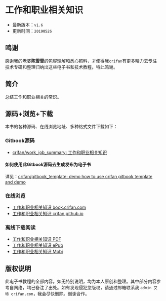 # 工作和职业相关知识

* 最新版本：`v1.6`
* 更新时间：`20190526`

## 鸣谢

感谢我的老婆**陈雪雪**的包容理解和悉心照料，才使得我`crifan`有更多精力去专注技术专研和整理归纳出这些电子书和技术教程，特此鸣谢。

## 简介

总结工作和职业相关的常识。

## 源码+浏览+下载

本书的各种源码、在线浏览地址、多种格式文件下载如下：

### Gitbook源码

* [crifan/work_job_summary: 工作和职业相关知识](https://github.com/crifan/work_job_summary)

#### 如何使用此Gitbook源码去生成发布为电子书

详见：[crifan/gitbook_template: demo how to use crifan gitbook template and demo](https://github.com/crifan/gitbook_template)

### 在线浏览

* [工作和职业相关知识 book.crifan.com](http://book.crifan.com/books/work_job_summary/website)
* [工作和职业相关知识 crifan.github.io](https://crifan.github.io/work_job_summary/website)

### 离线下载阅读

* [工作和职业相关知识 PDF](http://book.crifan.com/books/work_job_summary/pdf/work_job_summary.pdf)
* [工作和职业相关知识 ePub](http://book.crifan.com/books/work_job_summary/epub/work_job_summary.epub)
* [工作和职业相关知识 Mobi](http://book.crifan.com/books/work_job_summary/mobi/work_job_summary.mobi)

## 版权说明

此电子书教程的全部内容，如无特别说明，均为本人原创和整理。其中部分内容参考自网络，均已备注了出处。如有发现侵犯您版权，请通过邮箱联系我 `admin 艾特 crifan.com`，我会尽快删除。谢谢合作。